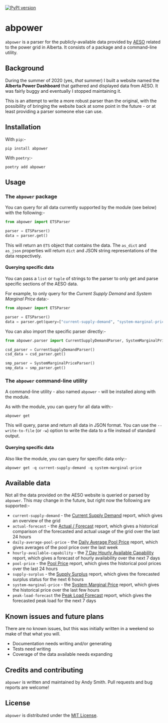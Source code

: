 [![PyPI version](https://badge.fury.io/py/abpower.svg)](https://badge.fury.io/py/abpower)

# abpower

`abpower` is a parser for the publicly-available data provided by [AESO](https://aeso.ca/) related to the power grid in Alberta. It consists of a package and a command-line utility.

## Background

During the summer of 2020 (yes, _that_ summer) I built a website named the **Alberta Power Dashboard** that gathered and displayed data from AESO. It was fairly buggy and eventually I stopped maintaining it.

This is an attempt to write a more robust parser than the original, with the possibility of bringing the website back at some point in the future - or at least providing a parser someone else can use.

## Installation

With `pip`:-

```shell
pip install abpower
```

With `poetry`:-

```shell
poetry add abpower
```

## Usage
### The `abpower` package

You can query for all data currently supported by the module (see below) with the following:-

```python
from abpower import ETSParser

parser = ETSParser()
data = parser.get()
```

This will return an `ETS` object that contains the data. The `as_dict` and `as_json` properties will return `dict` and JSON string representations of the data respectively.

#### Querying specific data

You can pass a `list` or `tuple` of strings to the parser to only get and parse specific sections of the AESO data.

For example, to only query for the _Current Supply Demand_ and _System Marginal Price_ data:-

```python
from abpower import ETSParser

parser = ETSParser()
data = parser.get(query=["current-supply-demand", "system-marginal-price"])
```

You can also import the specific parser directly:-

```python
from abpower.parser import CurrentSupplyDemandParser, SystemMarginalPriceParser

csd_parser = CurrentSupplyDemandParser()
csd_data = csd_parser.get()

smp_parser = SystemMarginalPriceParser()
smp_data = smp_parser.get()
```

### The `abpower` command-line utility

A command-line utility - also named `abpower` - will be installed along with the module.

As with the module, you can query for all data with:-

```shell
abpower get
```

This will query, parse and return all data in JSON format. You can use the `--write-to-file` (or `-w`) option to write the data to a file instead of standard output.

#### Querying specific data

Also like the module, you can query for specific data only:-

```shell
abpower get -q current-supply-demand -q system-marginal-price
```

## Available data

Not all the data provided on the AESO website is queried or parsed by `abpower`. This may change in the future, but right now the following are supported:-

* `current-supply-demand` - the [Current Supply Demand](http://ets.aeso.ca/ets_web/ip/Market/Reports/CSDReportServlet) report, which gives an overview of the grid
* `actual-forecast` - the [Actual / Forecast](http://ets.aeso.ca/ets_web/ip/Market/Reports/ActualForecastWMRQHReportServlet) report, which gives a historical comparison of the forecasted and actual usage of the grid over the last 24 hours
* `daily-average-pool-price` - the [Daily Average Pool Price](http://ets.aeso.ca/ets_web/ip/Market/Reports/DailyAveragePoolPriceReportServlet) report, which gives averages of the pool price over the last week
* `hourly-available-capability` - the [7 Day Hourly Available Capability](http://ets.aeso.ca/ets_web/ip/Market/Reports/SevenDaysHourlyAvailableCapabilityReportServlet) report, which gives a forecast of hourly availability over the next 7 days
* `pool-price` - the [Pool Price](http://ets.aeso.ca/ets_web/ip/Market/Reports/SMPriceReportServlet) report, which gives the historical pool prices over the last 24 hours
* `supply-surplus` - the [Supply Surplus](http://ets.aeso.ca/ets_web/ip/Market/Reports/SupplySurplusReportServlet) report, which gives the forecasted surplus status for the next 6 hours
* `system-marginal-price` - the [System Marginal Price](http://ets.aeso.ca/ets_web/ip/Market/Reports/CSMPriceReportServlet) report, which gives the historical price over the last few hours
* `peak-load-forecast` the [Peak Load Forecast](http://ets.aeso.ca/ets_web/ip/Market/Reports/MonthlyPeakLoadForecastReportServlet) report, which gives the forecasted peak load for the next 7 days

## Known issues and future plans

There are no known issues, but this was initially written in a weekend so make of that what you will.

* Documentation needs writing and/or generating
* Tests need writing
* Coverage of the data available needs expanding

## Credits and contributing

`abpower` is written and maintained by Andy Smith. Pull requests and bug reports are welcome!

## License

`abpower` is distributed under the [MIT License](https://choosealicense.com/licenses/mit/).